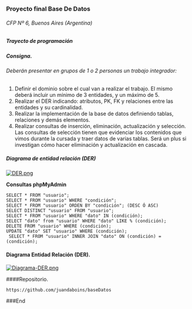 ### Proyecto final Base De Datos
###### CFP Nº 6, Buenos Aires (Argentina)
##### Trayecto de programación 

##### Consigna.
###### Deberán presentar en grupos de 1 o 2 personas un trabajo integrador:

1. Definir el dominio sobre el cual van a realizar el trabajo. El mismo deberá incluir un mínimo de 3 entidades, y un máximo de 5.
2. Realizar el DER indicando: atributos, PK, FK y relaciones entre las entidades y su cardinalidad.
3. Realizar la implementación de la base de datos definiendo tablas, relaciones y demás elementos.
4. Realizar consultas de inserción, eliminación, actualización y selección. Las consultas de selección tienen que evidenciar los contenidos que vimos durante la cursada y traer datos de varias tablas. Será un plus si investigan cómo hacer eliminación y actualización en cascada.

##### Diagrama de entidad relación (DER)

[![DER.png](https://i.postimg.cc/FsSPx22X/DER.png)](https://postimg.cc/vcQLYSY0)

**Consultas phpMyAdmin**
````
SELECT * FROM "usuario";
SELECT * FROM "usuario" WHERE "condición";
SELECT * FROM "usuario" ORDEN BY "condición"; (DESC Ó ASC)
SELECT DISTINCT "usuario" FROM "usuario";
SELECT * FROM "usuario" WHERE "dato" IN (condición);
SELECT "dato" from "usuario" WHERE "dato" LIKE % (condición);
DELETE FROM "usuario" WHERE (condición);
UPDATE "dato" SET "usuario" WHERE (condición);
 SELECT * FROM "usuario" INNER JOIN "dato" ON (condición) = (condición);
````

#### Diagrama Entidad Relación (DER).

[![Diagrama-DER.png](https://i.postimg.cc/FRnPPmrN/Diagrama-DER.png)](https://postimg.cc/qhyXRP65)

####Repositorio.
````
https://github.com/juandaboins/baseDatos

````
###End
